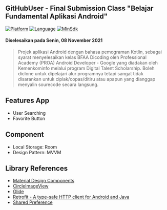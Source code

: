 ## GitHubUser - Final Submission Class "Belajar Fundamental Aplikasi Android"
[![Platform](https://img.shields.io/badge/platform-Android-green)](https://github.com/aristhiooo/GitHubUsers/blob/master/app/build.gradle)
[![Language](https://img.shields.io/badge/language-Kotlin-blue)](https://github.com/aristhiooo/GitHubUsers/blob/master/app/build.gradle)
[![MinSdk](https://img.shields.io/badge/minsdk-21-red)](https://github.com/aristhiooo/GitHubUsers/blob/master/app/build.gradle)

#### Diselesaikan pada Senin, 08 November 2021

> Projek aplikasi Android dengan bahasa pemograman Kotlin, sebagai syarat menyelesaikan kelas BFAA Dicoding oleh Professional Academy (PROA) Android Developer - Google yang diadakan oleh Kemenkominfo melalui program Digital Talent Scholarship. Boleh diclone untuk dipelajari alur programnya tetapi sangat tidak disarankan untuk ciplak/copas/ditiru atau apapun yang dianggap menyalin sourecode secara langsung.
## Features App
* User Searching
* Favorite Button

## Component
* Local Storage: Room
* Design Pattern: MVVM

## Library References
* [Material Design Components](https://material.io/)
* [CircleImageView](https://github.com/hdodenhof/CircleImageView)
* [Glide](https://github.com/bumptech/glide)
* [Retrofit - A type-safe HTTP client for Android and Java](https://square.github.io/retrofit/)
* [Shared Preference](https://developer.android.com/jetpack/androidx/releases/preference/)
